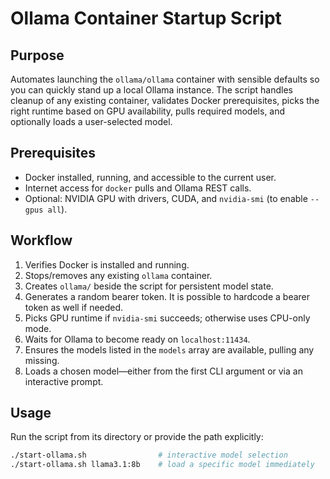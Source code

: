 # Ollama Container Startup Script

## Purpose
Automates launching the `ollama/ollama` container with sensible defaults so you can quickly stand up a local Ollama instance. The script handles cleanup of any existing container, validates Docker prerequisites, picks the right runtime based on GPU availability, pulls required models, and optionally loads a user-selected model.

## Prerequisites
- Docker installed, running, and accessible to the current user.
- Internet access for `docker` pulls and Ollama REST calls.
- Optional: NVIDIA GPU with drivers, CUDA, and `nvidia-smi` (to enable `--gpus all`).

## Workflow
1. Verifies Docker is installed and running.
2. Stops/removes any existing `ollama` container.
3. Creates `ollama/` beside the script for persistent model state.
4. Generates a random bearer token. It is possible to hardcode a bearer token as well if needed.
5. Picks GPU runtime if `nvidia-smi` succeeds; otherwise uses CPU-only mode.
6. Waits for Ollama to become ready on `localhost:11434`.
7. Ensures the models listed in the `models` array are available, pulling any missing.
8. Loads a chosen model—either from the first CLI argument or via an interactive prompt.

## Usage
Run the script from its directory or provide the path explicitly:

```bash
./start-ollama.sh                # interactive model selection
./start-ollama.sh llama3.1:8b    # load a specific model immediately
